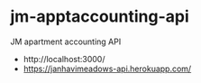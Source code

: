 # jm-apptaccounting-api
JM apartment accounting API

* http://localhost:3000/
* https://janhavimeadows-api.herokuapp.com/